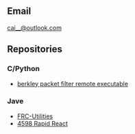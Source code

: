 ## Email
cai__@outlook.com

## Repositories

### C/Python
- [berkley packet filter remote executable](https://github.com/Pufferfish3000/bpf-exec)  

### Jave
- [FRC-Utilities](https://github.com/AltaHighRobotics/FRC-Utilities)  
- [4598 Rapid React](https://github.com/AltaHighRobotics/4598RapidReact)
